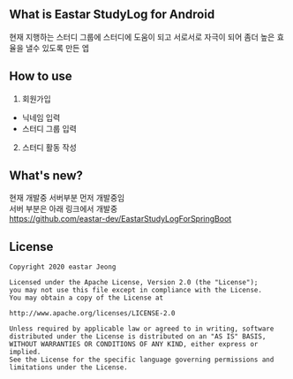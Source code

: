 ## What is Eastar StudyLog for Android
현재 지행하는 스터디 그룹에 스터디에 도움이 되고 서로서로 자극이 되어 좀더 높은 효율을 낼수 있도록 만든 엡

## How to use
1. 회원가입
+ 닉네임 입력
+ 스터디 그룹 입력
2. 스터디 활동 작성

## What's new?
현재 개발중 서버부분 먼저 개발중임   
서버 부분은 아래 링크에서 개발중   
https://github.com/eastar-dev/EastarStudyLogForSpringBoot

## License 
 ```code
Copyright 2020 eastar Jeong

Licensed under the Apache License, Version 2.0 (the "License");
you may not use this file except in compliance with the License.
You may obtain a copy of the License at

http://www.apache.org/licenses/LICENSE-2.0

Unless required by applicable law or agreed to in writing, software
distributed under the License is distributed on an "AS IS" BASIS,
WITHOUT WARRANTIES OR CONDITIONS OF ANY KIND, either express or implied.
See the License for the specific language governing permissions and
limitations under the License.
```
